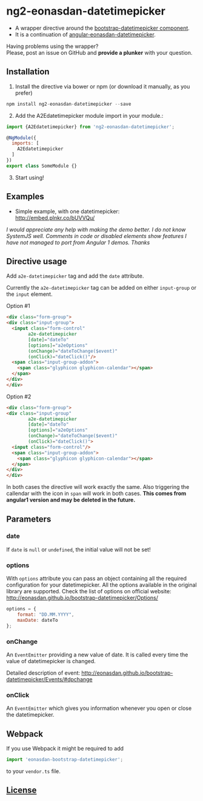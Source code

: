 # ng2-eonasdan-datetimepicker

* A wrapper directive around the [bootstrap-datetimepicker component](http://eonasdan.github.io/bootstrap-datetimepicker/).
* It is a continuation of [angular-eonasdan-datetimepicker](https://github.com/atais/angular-eonasdan-datetimepicker).

Having problems using the wrapper? <br>
Please, post an issue on GitHub and **provide a plunker** with your question.

## Installation

1) Install the directive via bower or npm (or download it manually, as you prefer)
```javascript
npm install ng2-eonasdan-datetimepicker --save
```

2) Add the A2Edatetimepicker module import in your module.:

```javascript
import {A2Edatetimepicker} from 'ng2-eonasdan-datetimepicker';

@NgModule({
  imports: [
    A2Edatetimepicker
  ]
})
export class SomeModule {}
```

3) Start using!

## Examples

* Simple example, with one datetimepicker: http://embed.plnkr.co/bUVVQu/

*I would appreciate any help with making the demo better. I do not know SystemJS well. Comments in code or disabled elements show features I have not managed to port from Angular 1 demos. Thanks*

## Directive usage

Add `a2e-datetimepicker` tag and add the `date` attribute. 

Currently the `a2e-datetimepicker` tag can be added on either `input-group` or the `input` element.

Option #1
```html
<div class="form-group">
<div class="input-group">
  <input class="form-control" 
        a2e-datetimepicker
        [date]="dateTo"
        [options]="a2eOptions"
        (onChange)="dateToChange($event)"
        (onClick)="dateClick()"/>
  <span class="input-group-addon">
    <span class="glyphicon glyphicon-calendar"></span>
  </span>
</div>
</div>
```

Option #2
```html
<div class="form-group">
<div class="input-group"
        a2e-datetimepicker
        [date]="dateTo"
        [options]="a2eOptions"
        (onChange)="dateToChange($event)"
        (onClick)="dateClick()">
  <input class="form-control"/>
  <span class="input-group-addon">
    <span class="glyphicon glyphicon-calendar"></span>
  </span>
</div>
</div>
```


In both cases the directive will work exactly the same. Also triggering the callendar with the icon in `span` will work in both cases. 
**This comes from angular1 version and may be deleted in the future.**

## Parameters

### date

If `date` is `null` or `undefined`, the initial value will not be set!

### options

With `options` attribute you can pass an object containing all the required configuration for your datetimepicker.
All the options available in the original library are supported. Check the list of options on official website: http://eonasdan.github.io/bootstrap-datetimepicker/Options/

```javascript
options = {
    format: "DD.MM.YYYY",
    maxDate: dateTo
};
```

### onChange

An `EventEmitter` providing a new value of date. It is called every time the value of datetimepicker is changed. <br>

Detailed description of event: http://eonasdan.github.io/bootstrap-datetimepicker/Events/#dpchange

### onClick

An `EventEmitter` which gives you information whenever you open or close the datetimepicker.

## Webpack

If you use Webpack it might be required to add

```javascript
import 'eonasdan-bootstrap-datetimepicker';
```

to your `vendor.ts` file.

## [License](https://github.com/atais/ng2-eonasdan-datetimepicker/blob/master/LICENSE)
